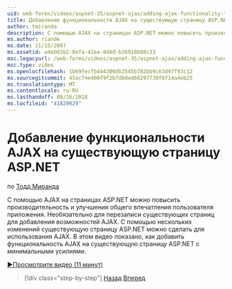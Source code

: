 ```yaml
---
uid: web-forms/videos/aspnet-35/aspnet-ajax/adding-ajax-functionality-to-an-existing-aspnet-page
title: Добавление функциональности AJAX на существующую страницу ASP.NET | Документация Майкрософт
author: tmiranda
description: С помощью AJAX на страницах ASP.NET можно повысить производительность и улучшения общего впечатления пользователя приложения. Нет необходимости переписывать существующие страницы...
ms.author: riande
ms.date: 11/15/2007
ms.assetid: a4eb03b2-8efa-42ea-848d-b26918b80c33
msc.legacyurl: /web-forms/videos/aspnet-35/aspnet-ajax/adding-ajax-functionality-to-an-existing-aspnet-page
msc.type: video
ms.openlocfilehash: 1b69fecfb444300db2545b782bb9c63d97f93c12
ms.sourcegitcommit: 45ac74e400f9f2b7dbded66297730f6f14a4eb25
ms.translationtype: MT
ms.contentlocale: ru-RU
ms.lasthandoff: 08/16/2018
ms.locfileid: "41829029"
---
```

<a name="adding-ajax-functionality-to-an-existing-aspnet-page"></a>Добавление функциональности AJAX на существующую страницу ASP.NET
====================
по [Тодд Миранда](https://github.com/tmiranda)

С помощью AJAX на страницах ASP.NET можно повысить производительность и улучшения общего впечатления пользователя приложения. Необязательно для перезаписи существующих страниц для добавления возможностей AJAX. С помощью нескольких изменений существующую страницу ASP.NET можно сделать для использования AJAX. В этом видео показано, как добавить функциональность AJAX на существующую страницу ASP.NET с минимальными усилиями.

[&#9654;Просмотрите видео (11 минут)](https://channel9.msdn.com/Blogs/ASP-NET-Site-Videos/adding-ajax-functionality-to-an-existing-aspnet-page)

> [!div class="step-by-step"]
> [Назад](aspnet-ajax-support-in-visual-studio-2008.md)
> [Вперед](creating-and-using-an-ajax-enabled-web-service-in-a-web-site.md)

